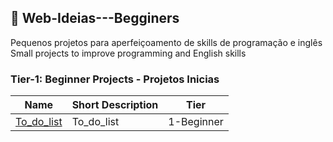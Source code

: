 ## :ledger: Web-Ideias---Begginers
Pequenos projetos para aperfeiçoamento de skills de programação e inglês
Small projects to improve programming and English skills

### Tier-1: Beginner Projects - Projetos Inicias 

| Name                                                                              | Short Description                                          | Tier       |
| --------------------------------------------------------------------------------- | ---------------------------------------------------------- | ---------- |
| [To_do_list](./To_do_list/To_do_list.md)                                   | To_do_list                         | 1-Beginner |
